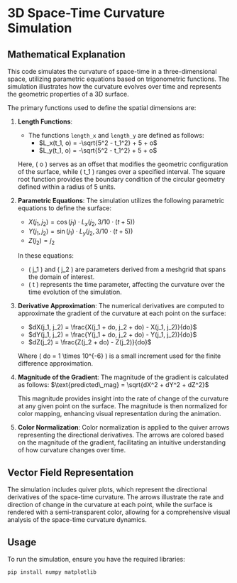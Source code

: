 # 3D Space-Time Curvature Simulation

## Mathematical Explanation

This code simulates the curvature of space-time in a three-dimensional space, utilizing parametric equations based on trigonometric functions. The simulation illustrates how the curvature evolves over time and represents the geometric properties of a 3D surface.

The primary functions used to define the spatial dimensions are:

1. **Length Functions**:
   - The functions `length_x` and `length_y` are defined as follows:
     - $L_x(t_1, o) = -\sqrt{5^2 - t_1^2} + 5 + o$
     - $L_y(t_1, o) = -\sqrt{5^2 - t_1^2} + 5 + o$

   Here, \( o \) serves as an offset that modifies the geometric configuration of the surface, while \( t_1 \) ranges over a specified interval. The square root function provides the boundary condition of the circular geometry defined within a radius of 5 units.

2. **Parametric Equations**:
   The simulation utilizes the following parametric equations to define the surface:
   - $X(j_1, j_2) = \cos(j_1) \cdot L_x(j_2, 3/10 \cdot (t + 5))$
   - $Y(j_1, j_2) = \sin(j_1) \cdot L_y(j_2, 3/10 \cdot (t + 5))$
   - $Z(j_2) = j_2$

   In these equations:
   - \( j_1 \) and \( j_2 \) are parameters derived from a meshgrid that spans the domain of interest.
   - \( t \) represents the time parameter, affecting the curvature over the time evolution of the simulation.

3. **Derivative Approximation**:
   The numerical derivatives are computed to approximate the gradient of the curvature at each point on the surface:
   - $dX(j_1, j_2) = \frac{X(j_1 + do, j_2 + do) - X(j_1, j_2)}{do}$
   - $dY(j_1, j_2) = \frac{Y(j_1 + do, j_2 + do) - Y(j_1, j_2)}{do}$
   - $dZ(j_2) = \frac{Z(j_2 + do) - Z(j_2)}{do}$

   Where \( do = 1 \times 10^{-6} \) is a small increment used for the finite difference approximation.

4. **Magnitude of the Gradient**:
   The magnitude of the gradient is calculated as follows:
   $\text{predicted\_mag} = \sqrt{dX^2 + dY^2 + dZ^2}$

   This magnitude provides insight into the rate of change of the curvature at any given point on the surface. The magnitude is then normalized for color mapping, enhancing visual representation during the animation.

5. **Color Normalization**:
   Color normalization is applied to the quiver arrows representing the directional derivatives. The arrows are colored based on the magnitude of the gradient, facilitating an intuitive understanding of how curvature changes over time.

## Vector Field Representation

The simulation includes quiver plots, which represent the directional derivatives of the space-time curvature. The arrows illustrate the rate and direction of change in the curvature at each point, while the surface is rendered with a semi-transparent color, allowing for a comprehensive visual analysis of the space-time curvature dynamics.

## Usage

To run the simulation, ensure you have the required libraries:

```bash
pip install numpy matplotlib

